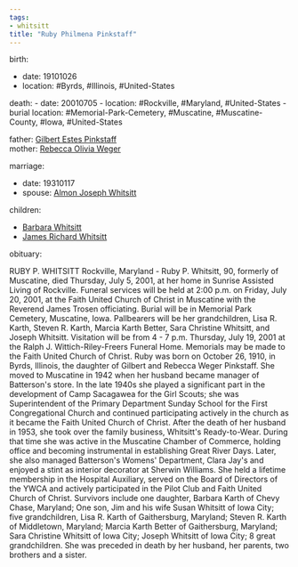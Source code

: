 ```yaml
---
tags:
- whitsitt
title: "Ruby Philmena Pinkstaff"
---
```


birth:
  - date: 19101026
  - location: #Byrds, #Illinois, #United-States 

death:
	- date: 20010705
	- location: #Rockville, #Maryland, #United-States 
	- burial location: #Memorial-Park-Cemetery, #Muscatine, #Muscatine-County, #Iowa, #United-States

father: [Gilbert Estes Pinkstaff](Gilbert%20Estes%20Pinkstaff.md)  
mother: [Rebecca Olivia Weger](Rebecca%20Olivia%20Weger.md)

marriage:
  - date: 19310117
  - spouse: [Almon Joseph Whitsitt](Almon%20Joseph%20Whitsitt.md)   

children:
  - [Barbara Whitsitt](Barbara%20Whitsitt)
  - [James Richard Whitsitt](James%20Richard%20Whitsitt.md)

obituary:

RUBY P. WHITSITT Rockville, Maryland - Ruby P. Whitsitt, 90, formerly of Muscatine, died Thursday, July 5, 2001, at her home in Sunrise Assisted Living of Rockville. Funeral services will be held at 2:00 p.m. on Friday, July 20, 2001, at the Faith United Church of Christ in Muscatine with the Reverend James Trosen officiating. Burial will be in Memorial Park Cemetery, Muscatine, Iowa. Pallbearers will be her grandchildren, Lisa R. Karth, Steven R. Karth, Marcia Karth Better, Sara Christine Whitsitt, and Joseph Whitsitt. Visitation will be from 4 - 7 p.m. Thursday, July 19, 2001 at the Ralph J. Wittich-Riley-Freers Funeral Home. Memorials may be made to the Faith United Church of Christ. Ruby was born on October 26, 1910, in Byrds, Illinois, the daughter of Gilbert and Rebecca Weger Pinkstaff. She moved to Muscatine in 1942 when her husband became manager of Batterson's store. In the late 1940s she played a significant part in the development of Camp Sacagawea for the Girl Scouts; she was Superintendent of the Primary Department Sunday School for the First Congregational Church and continued participating actively in the church as it became the Faith United Church of Christ. After the death of her husband in 1953, she took over the family business, Whitsitt's Ready-to-Wear. During that time she was active in the Muscatine Chamber of Commerce, holding office and becoming instrumental in establishing Great River Days. Later, she also managed Batterson's Womens' Department, Clara Jay's and enjoyed a stint as interior decorator at Sherwin Williams. She held a lifetime membership in the Hospital Auxiliary, served on the Board of Directors of the YWCA and actively participated in the Pilot Club and Faith United Church of Christ. Survivors include one daughter, Barbara Karth of Chevy Chase, Maryland; One son, Jim and his wife Susan Whitsitt of Iowa City; five grandchildren, Lisa R. Karth of Gaithersburg, Maryland; Steven R. Karth of Middletown, Maryland; Marcia Karth Better of Gaithersburg, Maryland; Sara Christine Whitsitt of Iowa City; Joseph Whitsitt of Iowa City; 8 great grandchildren. She was preceded in death by her husband, her parents, two brothers and a sister.
